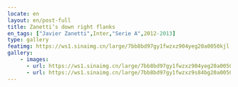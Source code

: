 ```yaml
---
locate: en
layout: en/post-full
title: Zanetti‘s down right flanks
en_tags: ["Javier Zanetti",Inter,"Serie A",2012-2013]
type: gallery
featimg: https://ws1.sinaimg.cn/large/7bb8bd97gy1fwzxz904yeg20a0050kjl.gif
gallery:
    - images:
      - url: https://ws1.sinaimg.cn/large/7bb8bd97gy1fwzxz904yeg20a0050kjl.gif
      - url: https://ws1.sinaimg.cn/large/7bb8bd97gy1fwzxz9s84bg20a0050b2a.gif
---
```

